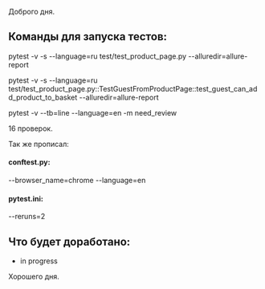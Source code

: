Доброго дня.
## Команды для запуска тестов:
pytest -v -s --language=ru test/test_product_page.py --alluredir=allure-report

pytest -v -s --language=ru test/test_product_page.py::TestGuestFromProductPage::test_guest_can_add_product_to_basket --alluredir=allure-report

pytest -v --tb=line --language=en -m need_review

16 проверок.


Так же прописал:
#### conftest.py:
--browser_name=chrome
--language=en
#### pytest.ini:
--reruns=2

## Что будет доработано:
- in progress

Хорошего дня.
